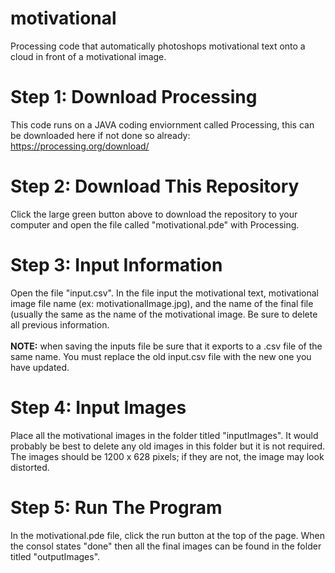 # motivational
Processing code that automatically photoshops motivational text onto a cloud in front of a motivational image.
<h1>Step 1: Download Processing</h1>
This code runs on a JAVA coding enviornment called Processing, this can be downloaded here if not done so already:
<a href = "https://processing.org/download/">https://processing.org/download/</a>

<h1>Step 2: Download This Repository</h1>
Click the large green button above to download the repository to your computer and open the file called "motivational.pde" with Processing.

<h1>Step 3: Input Information</h1>
Open the file "input.csv". In the file input the motivational text, motivational image file name (ex: motivationalImage.jpg), and the name of the final file (usually the same as the name of the motivational image. Be sure to delete all previous information.
<br>
<br>
<b>NOTE:</b> when saving the inputs file be sure that it exports to a .csv file of the same name. You must replace the old input.csv file with the new one you have updated.

<h1>Step 4: Input Images</h1>
Place all the motivational images in the folder titled "inputImages". It would probably be best to delete any old images in this folder but it is not required. The images should be 1200 x 628 pixels; if they are not, the image may look distorted.

<h1>Step 5: Run The Program</h1>
In the motivational.pde file, click the run button at the top of the page. When the consol states "done" then all the final images can be found in the folder titled "outputImages".

